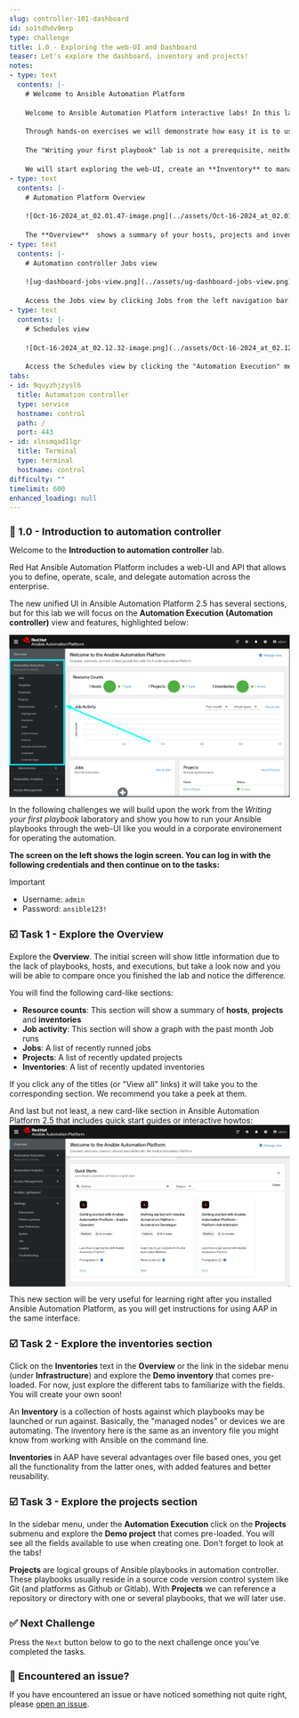 ```yaml
---
slug: controller-101-dashboard
id: so1tdhdv9mrp
type: challenge
title: 1.0 - Exploring the web-UI and Dashboard
teaser: Let's explore the dashboard, inventory and projects!
notes:
- type: text
  contents: |-
    # Welcome to Ansible Automation Platform

    Welcome to Ansible Automation Platform interactive labs! In this laboratory we will explore the Automation Execution (also known as Automation controller) web-based user interface (web-UI).

    Through hands-on exercises we will demonstrate how easy it is to use Ansible Automation Platform by running some of the playbooks from the "*Writing your first playbook*" lab from the web-UI.

    The "Writing your first playbook" lab is not a prerequisite, neither it is to have Ansible playbook development experience, although having done that lab or having command-line experience with Ansible will help for context.

    We will start exploring the web-UI, create an **Inventory** to manage our servers, import our playbooks into **Projects**, add **Job Templates** to run our playbooks and finally, create a **Workflow** linking a few of those playbooks through success or failure conditions, to create more complex environments.
- type: text
  contents: |-
    # Automation Platform Overview

    ![Oct-16-2024_at_02.01.47-image.png](../assets/Oct-16-2024_at_02.01.47-image.png)

    The **Overview**  shows a summary of your hosts, projects and inventories. Each of them are a link to the corresponding objects for easy access. Right below the resource counts, you will find a Job Activity graph with the executions and below that a card-like summary of the existing Jobs, Projects and Inventories.
- type: text
  contents: |-
    # Automation controller Jobs view

    ![ug-dashboard-jobs-view.png](../assets/ug-dashboard-jobs-view.png)

    Access the Jobs view by clicking Jobs from the left navigation bar. This view shows all the jobs that have ran, including projects, templates, management jobs, SCM updates, playbook runs, etc.
- type: text
  contents: |-
    # Schedules view

    ![Oct-16-2024_at_02.12.32-image.png](../assets/Oct-16-2024_at_02.12.32-image.png)

    Access the Schedules view by clicking the "Automation Execution" menu on the left sidebar, then the "Schedules" section. This view shows all the scheduled jobs that are currently configured and programmed to launch on a regular basis. They can be used to launch jobs against machines, synchronize with inventory sources, and import project content from a version control system.
tabs:
- id: 9quyzhjzysl6
  title: Automation controller
  type: service
  hostname: control
  path: /
  port: 443
- id: xlnsmqad1lgr
  title: Terminal
  type: terminal
  hostname: control
difficulty: ""
timelimit: 600
enhanced_loading: null
---
```


👋 1.0 - Introduction to automation controller
===

Welcome to the **Introduction to automation controller** lab.

Red Hat Ansible Automation Platform includes a web-UI and API that allows you to define, operate, scale, and delegate automation across the enterprise.

The new unified UI in Ansible Automation Platform 2.5 has several sections, but for this lab we will focus on the **Automation Execution (Automation controller)** view and features, highlighted below:

![Oct-16-2024_at_02.36.20-image.png](../assets/Oct-16-2024_at_02.36.20-image.png)

In the following challenges we will build upon the work from the *Writing your first playbook* laboratory and show you how to run your Ansible playbooks through the web-UI like you would in a corporate environement for operating the automation.

**The screen on the left shows the login screen. You can log in with the following credentials and then continue on to the tasks:**

> [!IMPORTANT]
> * Username: `admin`
> * Password: `ansible123!`

☑️ Task 1 - Explore the Overview
===

Explore the **Overview**.  The initial screen will show little information due to the lack of playbooks, hosts, and executions, but take a look now and you will be able to compare once you finished the lab and notice the difference.

You will find the following card-like sections:

* **Resource counts**: This section will show a summary of **hosts**, **projects** and **inventories**
* **Job activity**: This section will show a graph with the past month Job runs
* **Jobs**: A list of recently runned jobs
* **Projects**: A list of recently updated projects
* **Inventories**: A list of recently updated inventories

If you click any of the titles (or "View all" links) it will take you to the corresponding section. We recommend you take a peek at them.

And last but not least, a new card-like section in Ansible Automation Platform 2.5 that includes quick start guides or interactive howtos:
![Oct-16-2024_at_02.29.14-image.png](../assets/Oct-16-2024_at_02.29.14-image.png)

This new section will be very useful for learning right after you installed Ansible Automation Platform, as you will get instructions for using AAP in the same interface.

☑️ Task 2 - Explore the inventories section
===

Click on the **Inventories** text in the **Overview** or the link in the sidebar menu (under **Infrastructure**) and explore the **Demo inventory** that comes pre-loaded. For now, just explore the different tabs to familiarize with the fields. You will create your own soon!

An **Inventory** is a collection of hosts against which playbooks may be launched or run against. Basically, the "managed nodes" or devices we are automating. The inventory here is the same as an inventory file you might know from working with Ansible on the command line.

**Inventories** in AAP have several advantages over file based ones, you get all the functionality from the latter ones, with added features and better reusability.

☑️ Task 3 - Explore the projects section
===

In the sidebar menu, under the **Automation Execution** click on the **Projects** submenu and explore the **Demo project** that comes pre-loaded. You will see all the fields available to use when creating one. Don't forget to look at the tabs!

**Projects** are logical groups of Ansible playbooks in automation controller. These playbooks usually reside in a source code version control system like Git (and platforms as Github or Gitlab). With **Projects** we can reference a repository or directory with one or several playbooks, that we will later use.


✅ Next Challenge
===

Press the `Next` button below to go to the next challenge once you’ve completed the tasks.

🐛 Encountered an issue?
====

If you have encountered an issue or have noticed something not quite right, please [open an issue](https://github.com/ansible/instruqt/issues/new?labels=controller-101&title=Issue+with+controller-101-dashboard+AAP25&assignees=leogallego).

<style type="text/css" rel="stylesheet">
  .lightbox {
    display: none;
    position: fixed;
    justify-content: center;
    align-items: center;
    z-index: 999;
    top: 0;
    left: 0;
    right: 0;
    bottom: 0;
    padding: 1rem;
    background: rgba(0, 0, 0, 0.8);
    margin-left: auto;
    margin-right: auto;
    margin-top: auto;
    margin-bottom: auto;
  }
  .lightbox:target {
    display: flex;
  }
  .lightbox img {
    /* max-height: 100% */
    max-width: 60%;
    max-height: 60%;
  }
  img {
    display: block;
    margin-left: auto;
    margin-right: auto;
  }
  h1 {
    font-size: 18px;
  }
    h2 {
    font-size: 16px;
    font-weight: 600
  }
    h3 {
    font-size: 14px;
    font-weight: 600
  }
  p span {
    font-size: 14px;
  }
  ul li span {
    font-size: 14px
  }
</style>
